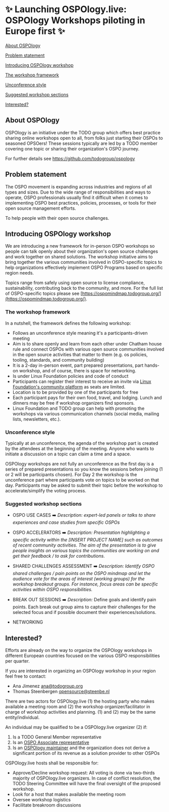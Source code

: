 # ✨ Launching OSPOlogy.live: OSPOlogy Workshops piloting in Europe first ✨

[About OSPOlogy](#about-ospology)

[Problem statement](#problem-statement)

[Introducing OSPOlogy workshop](#introducing-ospology-workshop)

[The workshop framework](#the-workshop-framework)

[Unconference style](#unconference-style)

[Suggested workshop sections](#suggested-workshop-sections)

[Interested?](#interested)

## About OSPOlogy

OSPOlogy is an initiative under the TODO group which offers best practice sharing online workshops open to all, from folks just starting their OSPOs to seasoned OPSOers! These sessions typically are led by a TODO member covering one topic or sharing their organization&#39;s OSPO journey.

For further details see https://github.com/todogroup/ospology

## Problem statement

The OSPO movement is expanding across industries and regions of all types and sizes. Due to the wide range of responsibilities and ways to operate, OSPO professionals usually find it difficult when it comes to implementing OSPO best practices, policies, processes, or tools for their open source management efforts.

To help people with their open source challenges.

## Introducing OSPOlogy workshop

We are introducing a new framework for in-person OSPO workshops so people can talk openly about their organization&#39;s open source challenges and work together on shared solutions. The workshop initiative aims to bring together the various communities involved in OSPO-specific topics to help organizations effectively implement OSPO Programs based on specific region needs.

Topics range from safely using open source to license compliance, sustainability, contributing back to the community, and more. For the full list of OSPO-specific topics please see [https://ospomindmap.todogroup.org/](https://ospomindmap.todogroup.org/).

### The workshop framework

In a nutshell, the framework defines the following workshop:

- Follows an unconference style meaning it&#39;s a participants-driven meeting
- Aim is to share openly and learn from each other under Chatham house rule and connect OSPOs with various open source communities involved in the open source activities that matter to them (e.g. os policies, tooling, standards, and community building)
- It is a 2-day in-person event, part prepared presentations, part hands-on workshop, and of course, there is space for networking.
- Is under Linux Foundation policies and code of conduct
- Participants can register their interest to receive an invite via [Linux Foundation&#39;s community platform](https://community.linuxfoundation.org/todo-group-europe/) as seats are limited.
- Location is to be provided by one of the participants for free
- Each participant pays for their own food, travel, and lodging. Lunch and dinners may be free if workshop organizers find sponsors.
- Linux Foundation and TODO group can help with promoting the workshops via various communication channels (social media, mailing lists, newsletters, etc.).

### Unconference style

Typically at an unconference, the agenda of the workshop part is created by the attendees at the beginning of the meeting. Anyone who wants to initiate a discussion on a topic can claim a time and a space.

OSPOlogy workshops are not fully an unconference as the first day is a series of prepared presentations so you know the sessions before joining (1 or 2 will be participants chosen). For Day 2 the workshop is the unconference part where participants vote on topics to be worked on that day. Participants may be asked to submit their topic before the workshop to accelerate/simplify the voting process.

### Suggested workshop sections

- OSPO USE CASES ➡️ _Description: expert-led panels or talks to share experiences and case studies from specific OSPOs_

- OSPO ACCELERATORS ➡️ _Description: Presentation highlighting a specific activity within the [INSERT PROJECT NAME] such as outcomes of recent community activities. The aim of the presentation is to give people insights on various topics the communities are working on and get their feedback / to ask for contributions._

- SHARED CHALLENGES ASSESSMENT ➡️ _Description: Identify OSPO shared challenges / pain points on the OSPO mindmap and let the audience vote for the areas of interest (working groups) for the workshop breakout groups. For instance, focus areas can be specific activities within OSPO responsibilities._

- BREAK OUT SESSIONS ➡️ _Description:_ Define goals and identify pain points. Each break out group aims to capture their challenges for the selected focus and if possible document their experiences/solutions.

- NETWORKING


## Interested?

Efforts are already on the way to organize the OSPOlogy workshops in different European countries focused on the various OSPO responsibilities per quarter.

If you are interested in organizing an OSPOlogy workshop in your region feel free to contact:

- Ana Jimenez <ana@todogroup.org>
- Thomas Steenbergen <opensource@steenbe.nl>

There are two actors for OSPOlogy.live (1) the hosting party who makes available a meeting room and (2) the workshop organizer/facilitator in charge of workshop activities and planning. (1) and (2) may be the same entity/individual.

An individual may be qualified to be a OSPOlogy.live organizer (2) if:

1. Is a TODO General Member representative
2. Is an [OSPO Associate representative](https://todogroup.org/associates/)
3. Is an [OSPOlogy maintainer](https://github.com/todogroup/ospology/blob/main/GOVERNANCE.md#ospology-repo-governance) and the organization does not derive a significant portion of its revenue as a solution provider to other OSPOs

OSPOlogy.live hosts shall be responsible for:

- Approve/Decline workshop request: All voting is done via two-thirds majority of OSPOlogy.live organizers. In case of conflict resolution, the TODO Steering Committee will have the final oversight of the proposed workshop.
- Look for a host that makes available the meeting room
- Oversee workshop logistics
- Facilitate breakroom discussions
